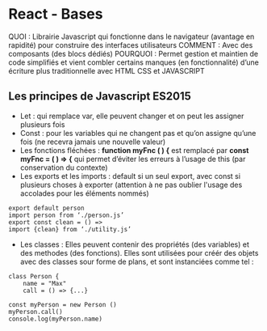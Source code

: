 
# React - Bases

QUOI : Librairie Javascript qui fonctionne dans le navigateur (avantage en rapidité) pour construire des interfaces utilisateurs
COMMENT : Avec des composants (des blocs dédiés)
POURQUOI :  Permet gestion et maintien de code simplifiés et vient combler certains manques (en fonctionnalité) d’une écriture plus traditionnelle avec HTML CSS et JAVASCRIPT

## Les principes de Javascript ES2015

- Let : qui remplace var, elle peuvent changer et on peut les assigner plusieurs fois
- Const : pour les variables qui ne changent pas et qu’on assigne qu’une fois (ne recevra jamais une nouvelle valeur)
- Les fonctions fléchées : **function myFnc ( ) {** est remplacé par **const myFnc = ( ) => {** qui permet d’éviter les erreurs à l’usage de this (par conservation du contexte)
- Les exports et les imports : default si un seul export, avec const si plusieurs choses à exporter (attention à ne pas oublier l'usage des accolades pour les éléments nommés)
```
export default person
import person from ‘./person.js’
export const clean = () =>
import {clean} from ‘./utility.js’
```

- Les classes : Elles peuvent contenir des propriétés (des variables) et des methodes (des fonctions). Elles sont utilisées pour créér des objets avec des classes sour forme de plans, et sont instanciées comme tel :

```
class Person {
    name = "Max"
    call = () => {...}

const myPerson = new Person ()
myPerson.call()
console.log(myPerson.name)
```

